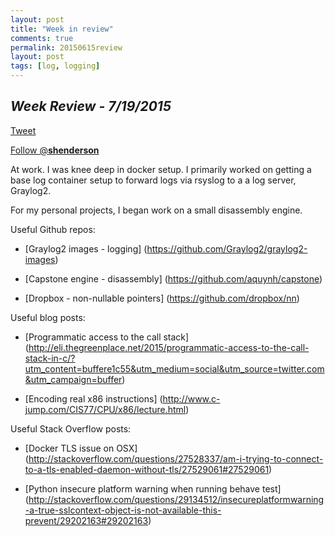 ```yaml
---
layout: post
title: "Week in review"
comments: true
permalink: 20150615review
layout: post
tags: [log, logging]
---
```

*Week Review - 7/19/2015*
-----

<div>
<a href="https://twitter.com/share" class="twitter-share-button" data-via="__shenderson__">Tweet</a>
 
<a href="https://twitter.com/__shenderson__" class="twitter-follow-button" data-show-count="false">Follow @__shenderson__</a>
<script>!function(d,s,id){var js,fjs=d.getElementsByTagName(s)[0],p=/^http:/.test(d.location)?'http':'https';if(!d.getElementById(id)){js=d.createElement(s);js.id=id;js.src=p+'://platform.twitter.com/widgets.js';fjs.parentNode.insertBefore(js,fjs);}}(document, 'script', 'twitter-wjs');</script>
 
 </div>

<!-- Put this just before the closing body tag -->
<script>!function(d,s,id){var js,fjs=d.getElementsByTagName(s)[0];if(!d.getElementById(id)){js=d.createElement(s);js.id=id;js.src="//platform.twitter.com/widgets.js";fjs.parentNode.insertBefore(js,fjs);}}(document,"script","twitter-wjs");</script>

At work. I was knee deep in docker setup. I primarily worked on getting a base log container setup to forward logs via rsyslog to a a log server, Graylog2.  

For my personal projects, I began work on a small disassembly engine.

Useful Github repos:

  * [Graylog2 images - logging] (https://github.com/Graylog2/graylog2-images)

  * [Capstone engine - disassembly] (https://github.com/aquynh/capstone)

  * [Dropbox - non-nullable pointers] (https://github.com/dropbox/nn)

Useful blog posts:

  * [Programmatic access to the call stack] (http://eli.thegreenplace.net/2015/programmatic-access-to-the-call-stack-in-c/?utm_content=buffere1c55&utm_medium=social&utm_source=twitter.com&utm_campaign=buffer)

  * [Encoding real x86 instructions] (http://www.c-jump.com/CIS77/CPU/x86/lecture.html)

Useful Stack Overflow posts:

  * [Docker TLS issue on OSX] (http://stackoverflow.com/questions/27528337/am-i-trying-to-connect-to-a-tls-enabled-daemon-without-tls/27529061#27529061)
  
  * [Python insecure platform warning when running behave test] (http://stackoverflow.com/questions/29134512/insecureplatformwarning-a-true-sslcontext-object-is-not-available-this-prevent/29202163#29202163)